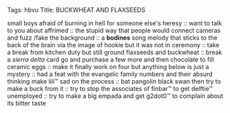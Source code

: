 Tags: hbvu 
Title: BUCKWHEAT AND FLAXSEEDS  
  
small boys afraid of burning in hell for someone else's heresy :: want to talk to you about affrimed :: the stupid way that people would connect cameras and fuzz /fake the background :: a **bodines** song melody that sticks to the back of the brain via the image of hookie but it was not in ceremony :: take a break from kitchen duty but still ground flaxseeds and buckwheat :: break a _sierra delta_ card go and purchase a few more and then chocolate to fill ceramic eggs :: make it finally work on four but anything below is just a mystery :: had a feat with the evangelic family numbers and their absurd thinking make lili™ sad on the process :: bat pangolin black swan then try to make a buck from it :: try to stop the associates of finbar™ to get delftie™ unemployed :: try to make a big empada and get g2dot0™ to complain about its bitter taste 